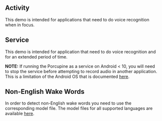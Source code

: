 ## Activity

This demo is intended for applications that need to do voice recognition when in focus.

## Service

This demo is intended for application that need to do voice recognition and for an extended period of time.

**NOTE:** If running the Porcupine as a service on Android < 10, you will need to stop the service before attempting to record audio in another application. This is a limitation of the Android OS that is documented [here](https://developer.android.com/guide/topics/media/sharing-audio-input).

## Non-English Wake Words

In order to detect non-English wake words you need to use the corresponding model file. The model files for all
supported languages are available [here](/lib/common).
